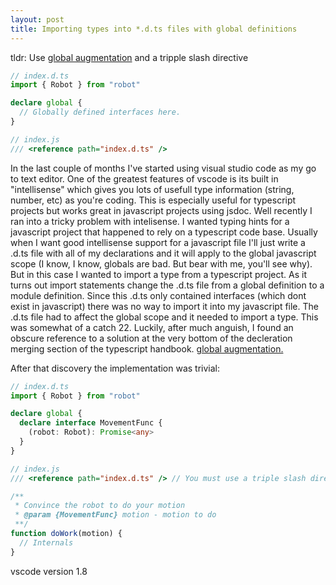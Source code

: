 ```yaml
---
layout: post
title: Importing types into *.d.ts files with global definitions
---
```


tldr: Use [global augmentation](https://www.typescriptlang.org/docs/handbook/declaration-merging.html#global-augmentation) and a tripple slash directive

```typescript
// index.d.ts
import { Robot } from "robot"

declare global {
  // Globally defined interfaces here.
}

// index.js
/// <reference path="index.d.ts" />
```

In the last couple of months I've started using visual studio code as my go to text editor. One of the greatest features
of vscode is its built in "intellisense" which gives you lots of usefull type information (string, number, etc) as you're
coding. This is especially useful for typescript projects but works great in javascript projects using jsdoc. Well recently I ran into
a tricky problem with intelisense. I wanted typing hints for a javascript project that happened to rely on a typescript
code base. Usually when I want good intellisense support for a javascript file I'll just write a .d.ts file with all of
my declarations and it will apply to the global javascript scope (I know, I know, globals are bad. But bear with me,
you'll see why). But in this case I wanted to import a type from a typescript project. As it turns out import statements
change the .d.ts file from a global definition to a module definition. Since this .d.ts only contained interfaces (which
dont exist in javascript) there was no way to import it into my javascript file. The .d.ts file had to affect the global
scope and it needed to import a type. This was somewhat of a catch 22. Luckily, after much anguish, I found an obscure
reference to a solution at the very bottom of the decleration merging section of the typescript handbook. [global augmentation.](https://www.typescriptlang.org/docs/handbook/declaration-merging.html#global-augmentation)

After that discovery the implementation was trivial:

```typescript
// index.d.ts
import { Robot } from "robot"

declare global {
  declare interface MovementFunc {
    (robot: Robot): Promise<any>
  }
}
```

```javascript
// index.js
/// <reference path="index.d.ts" /> // You must use a triple slash directive for the .d.ts file to work

/**
 * Convince the robot to do your motion
 * @param {MovementFunc} motion - motion to do
 **/
function doWork(motion) {
  // Internals
}
```

vscode version 1.8
